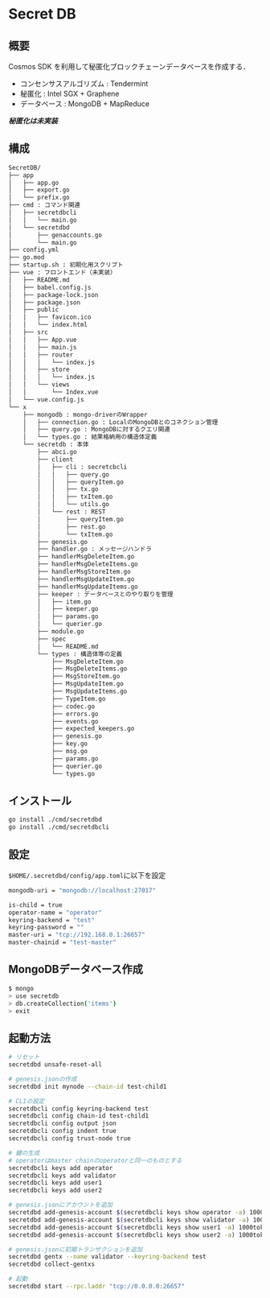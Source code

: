 # Secret DB

## 概要

Cosmos SDK を利用して秘匿化ブロックチェーンデータベースを作成する．

- コンセンサスアルゴリズム : Tendermint
- 秘匿化 : Intel SGX + Graphene
- データベース : MongoDB + MapReduce

***秘匿化は未実装***

## 構成

```bash
SecretDB/
├── app
│   ├── app.go
│   ├── export.go
│   └── prefix.go
├── cmd : コマンド関連
│   ├── secretdbcli
│   │   └── main.go
│   └── secretdbd
│       ├── genaccounts.go
│       └── main.go
├── config.yml
├── go.mod
├── startup.sh : 初期化用スクリプト
├── vue : フロントエンド（未実装）
│   ├── README.md
│   ├── babel.config.js
│   ├── package-lock.json
│   ├── package.json
│   ├── public
│   │   ├── favicon.ico
│   │   └── index.html
│   ├── src
│   │   ├── App.vue
│   │   ├── main.js
│   │   ├── router
│   │   │   └── index.js
│   │   ├── store
│   │   │   └── index.js
│   │   └── views
│   │       └── Index.vue
│   └── vue.config.js
└── x
    ├── mongodb : mongo-driverのWrapper
    │   ├── connection.go : LocalのMongoDBとのコネクション管理
    │   ├── query.go : MongoDBに対するクエリ関連
    │   └── types.go : 結果格納用の構造体定義
    └── secretdb : 本体
        ├── abci.go
        ├── client
        │   ├── cli : secretcbcli
        │   │   ├── query.go
        │   │   ├── queryItem.go
        │   │   ├── tx.go
        │   │   ├── txItem.go
        │   │   └── utils.go
        │   └── rest : REST
        │       ├── queryItem.go
        │       ├── rest.go
        │       └── txItem.go
        ├── genesis.go
        ├── handler.go : メッセージハンドラ
        ├── handlerMsgDeleteItem.go
        ├── handlerMsgDeleteItems.go
        ├── handlerMsgStoreItem.go
        ├── handlerMsgUpdateItem.go
        ├── handlerMsgUpdateItems.go
        ├── keeper : データベースとのやり取りを管理
        │   ├── item.go
        │   ├── keeper.go
        │   ├── params.go
        │   └── querier.go
        ├── module.go
        ├── spec
        │   └── README.md
        └── types : 構造体等の定義
            ├── MsgDeleteItem.go
            ├── MsgDeleteItems.go
            ├── MsgStoreItem.go
            ├── MsgUpdateItem.go
            ├── MsgUpdateItems.go
            ├── TypeItem.go
            ├── codec.go
            ├── errors.go
            ├── events.go
            ├── expected_keepers.go
            ├── genesis.go
            ├── key.go
            ├── msg.go
            ├── params.go
            ├── querier.go
            └── types.go
```

## インストール

```bash
go install ./cmd/secretdbd
go install ./cmd/secretdbcli
```

## 設定

```$HOME/.secretdbd/config/app.toml```に以下を設定

```bash
mongodb-uri = "mongodb://localhost:27017"

is-child = true
operator-name = "operator"
keyring-backend = "test"
keyring-password = ""
master-uri = "tcp://192.168.0.1:26657"
master-chainid = "test-master"
```

## MongoDBデータベース作成

```bash
$ mongo
> use secretdb
> db.createCollection('items')
> exit
```

## 起動方法

```bash
# リセット
secretdbd unsafe-reset-all

# genesis.jsonの作成
secretdbd init mynode --chain-id test-child1

# CLIの設定
secretdbcli config keyring-backend test
secretdbcli config chain-id test-child1
secretdbcli config output json
secretdbcli config indent true
secretdbcli config trust-node true

# 鍵の生成
# operatorはmaster chainのoperatorと同一のものとする
secretdbcli keys add operator
secretdbcli keys add validator
secretdbcli keys add user1
secretdbcli keys add user2

# genesis.jsonにアカウントを追加
secretdbd add-genesis-account $(secretdbcli keys show operator -a) 1000token
secretdbd add-genesis-account $(secretdbcli keys show validator -a) 1000token,100000000stake
secretdbd add-genesis-account $(secretdbcli keys show user1 -a) 1000token
secretdbd add-genesis-account $(secretdbcli keys show user2 -a) 1000token

# genesis.jsonに初期トランザクションを追加
secretdbd gentx --name validator --keyring-backend test
secretdbd collect-gentxs

# 起動
secretdbd start --rpc.laddr "tcp://0.0.0.0:26657"
```
